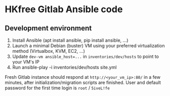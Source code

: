 # HKfree Gitlab Ansible code

## Development environment

1. Install Ansible (apt install ansible, pip install ansible, ...)
2. Launch a minimal Debian (buster) VM using your preferred virtualization method (Virtualbox, KVM, EC2, ...)
3. Update `dev-vm ansible_host=...` in `inventories/dev/hosts` to point to your VM's IP
4. Run ansible-play -i inventories/dev/hosts site.yml

Fresh Gitlab instance should respond at `http://<your_vm_ip>:80/` in a few minutes, after initialization/migration scripts are finished.
User and default password for the first time login is `root` / `5iveL!fe`
